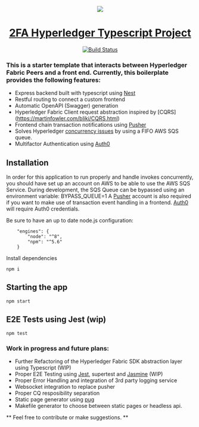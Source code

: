 <center>

![](https://cdn-images-1.medium.com/max/1200/1*2646BxDq2ICh_oNFPolAXQ.jpeg)

# [2FA Hyperledger Typescript Project](https://medium.com/wearetheledger/hyperledger-fabric-typescript-boilerplate-455004d0c6c8)

[![Build Status](https://travis-ci.org/wearetheledger/hyperledger-typescript-boilerplate.svg?branch=master)](https://travis-ci.org/wearetheledger/hyperledger-typescript-boilerplate)

</center>

### This is a starter template that interacts between Hyperledger Fabric Peers and a front end. Currently, this boilerplate provides the following features:

- Express backend built with typescript using [Nest](https://github.com/kamilmysliwiec/nest) 
- Restful routing to connect a custom frontend
- Automatic OpenAPI (Swagger) generation
- Hyperledger Fabric Client request abstraction inspired by [CQRS]
(https://martinfowler.com/bliki/CQRS.html)
- Frontend chain transaction notifications using [Pusher](https://pusher.com)
- Solves Hyperledger [concurrency issues](https://medium.com/wearetheledger/hyperledger-fabric-concurrency-really-eccd901e4040) by using a FIFO AWS SQS queue.
- Multifactor Authentication using [Auth0](https://auth0.com/)



## Installation

In order for this application to run properly and handle invokes concurrently, you should have set up an account on AWS to be able to use the AWS SQS Service. 
During development, the SQS Queue can be bypassed using an environment variable: BYPASS_QUEUE=1
A [Pusher](https://pusher.com) account is also required if you want to make use of transaction event handling in a frontend.
[Auth0](https://auth0.com/) will require Auth0 credentials.

Be sure to have an up to date node.js configuration:
```
    "engines": {
        "node": "^8",
        "npm": "^5.6"
    }
```

Install dependencies

`npm i`

## Starting the app

`npm start`

## E2E Tests using Jest (wip)

`npm test`

### Work in progress and future plans:

- Further Refactoring of the Hyperledger Fabric SDK abstraction layer using Typescript (WIP)
- Proper E2E Testing using [Jest](https://facebook.github.io/jest/), supertest and [Jasmine](https://jasmine.github.io/) (WIP)
- Proper Error Handling and integration of 3rd party logging service
- Websocket integration to replace pusher
- Proper CQ resposibility separation
- Static page generator using [pug](https://pugjs.org/api/getting-started.html)
- Makefile generator to choose between static pages or headless api.

** Feel free to contribute or make suggestions. **





